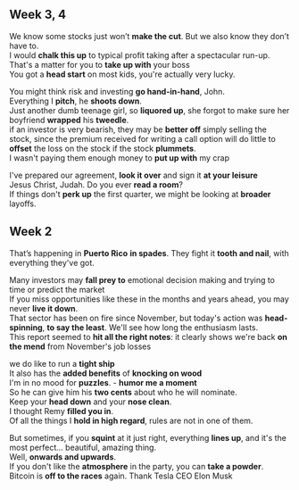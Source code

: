 
## Week 3, 4 
We know some stocks just won’t **make the cut**. But we also know they don’t have to.  
I would **chalk this up** to typical profit taking after a spectacular run-up.  
That's a matter for you to **take up with** your boss  
You got a **head start** on most kids, you're actually very lucky.  

You might think risk and investing **go hand-in-hand**, John.  
Everything I **pitch**, he **shoots down**.  
Just another dumb teenage girl, so **liquored up**, she forgot to make sure her boyfriend **wrapped** his **tweedle**.  
if an investor is very bearish, they may be **better off** simply selling the stock, since the premium received for writing a call option will do little to **offset** the loss on the stock if the stock **plummets**.  
I wasn't paying them enough money to **put up with** my crap  

I've prepared our agreement, **look it over** and sign it **at your leisure**  
Jesus Christ, Judah. Do you ever **read a room**?  
If things don't **perk up** the first quarter, we might be looking at **broader** layoffs.  

## Week 2 

That’s happening in **Puerto Rico** **in spades**.
They fight it **tooth and nail**, with everything they've got.  

Many investors may **fall prey to** emotional decision making and trying to time or predict the market  
If you miss opportunities like these in the months and years ahead, you may never **live it down**.  
That sector has been on fire since November, but today's action was **head-spinning**, **to say the least**. We'll see how long the enthusiasm lasts.  
This report seemed to **hit all the right notes**: it clearly shows we're back **on the mend** from November's job losses  

we do like to run a **tight ship**  
It also has the **added benefits** of **knocking on wood**  
I'm in no mood for **puzzles**.  - **humor me a moment**  
So he can give him his **two cents** about who he will nominate.  
Keep your **head down** and your **nose clean**.  
I thought Remy **filled you in**.  
Of all the things I **hold in high regard**, rules are not in one of them.  

But sometimes, if you **squint** at it just right, everything **lines up**, and it's the most perfect... beautiful, amazing thing.  
Well, **onwards and upwards**.  
If you don't like the **atmosphere** in the party, you can **take a powder**.  
Bitcoin is **off to the races** again. Thank Tesla CEO Elon Musk  
